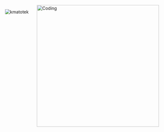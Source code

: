 
<img align="right" alt="Coding" width="400" src="https://i.pinimg.com/originals/92/6f/40/926f4078d335a5d9b9592dbe9791a2df.gif">


<p><img align="center" src="https://github-readme-streak-stats.herokuapp.com/?user=kmatotek&" alt="kmatotek" /></p>

